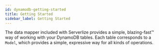 ```yaml
---
id: dynamodb-getting-started
title: Getting Started
sidebar_label: Getting Started
---
```


The data mapper included with Serverlize provides a simple, blazing-fast&trade;
way of working with your DynamoDB tables. Each table corresponds to a `Model`,
which provides a simple, expressive way for all kinds of operations.
